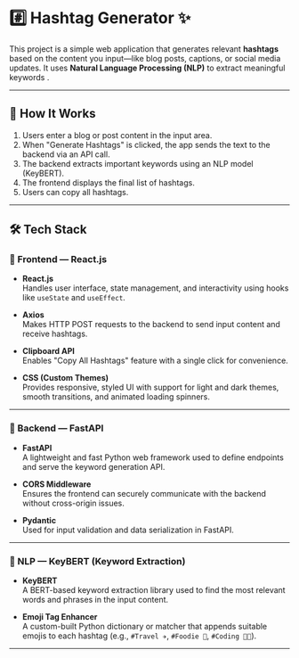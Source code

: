 # #️⃣ Hashtag Generator ✨

This project is a simple web application that generates relevant **hashtags** based on the content you input—like blog posts, captions, or social media updates. It uses **Natural Language Processing (NLP)** to extract meaningful keywords .

---

## 🚀 How It Works

1. Users enter a blog or post content in the input area.
2. When "Generate Hashtags" is clicked, the app sends the text to the backend via an API call.
3. The backend extracts important keywords using an NLP model (KeyBERT).
4. The frontend displays the final list of hashtags.
5. Users can copy all hashtags.

---

## 🛠️ Tech Stack

### 🎨 Frontend — React.js

- **React.js**  
  Handles user interface, state management, and interactivity using hooks like `useState` and `useEffect`.

- **Axios**  
  Makes HTTP POST requests to the backend to send input content and receive hashtags.

- **Clipboard API**  
  Enables "Copy All Hashtags" feature with a single click for convenience.

- **CSS (Custom Themes)**  
  Provides responsive, styled UI with support for light and dark themes, smooth transitions, and animated loading spinners.

---

### 🧠 Backend — FastAPI

- **FastAPI**  
  A lightweight and fast Python web framework used to define endpoints and serve the keyword generation API.

- **CORS Middleware**  
  Ensures the frontend can securely communicate with the backend without cross-origin issues.

- **Pydantic**  
  Used for input validation and data serialization in FastAPI.


---

### 🧠 NLP — KeyBERT (Keyword Extraction)

- **KeyBERT**  
  A BERT-based keyword extraction library used to find the most relevant words and phrases in the input content.

- **Emoji Tag Enhancer**  
  A custom-built Python dictionary or matcher that appends suitable emojis to each hashtag (e.g., `#Travel ✈️`, `#Foodie 🍔`, `#Coding 👨‍💻`).

---
 

